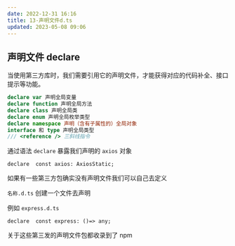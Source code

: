 ```yaml
---
date: 2022-12-31 16:16
title: 13-声明文件d.ts
updated: 2023-05-08 09:06
---
```


## 声明文件 declare

当使用第三方库时，我们需要引用它的声明文件，才能获得对应的代码补全、接口提示等功能。

```ts
declare var 声明全局变量
declare function 声明全局方法
declare class 声明全局类
declare enum 声明全局枚举类型
declare namespace 声明（含有子属性的）全局对象
interface 和 type 声明全局类型
/// <reference /> 三斜线指令
```

通过语法 `declare` 暴露我们声明的 `axios` 对象

`declare  const axios: AxiosStatic;`

如果有一些第三方包确实没有声明文件我们可以自己去定义

`名称.d.ts` 创建一个文件去声明

例如 `express.d.ts`

`declare  const express: ()=> any;`

关于这些第三发的声明文件包都收录到了 npm